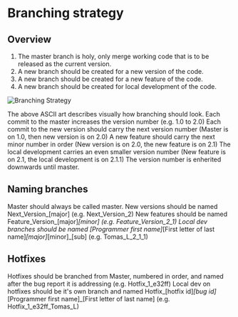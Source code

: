 # Branching strategy

## Overview
1. The master branch is holy, only merge working code that is to be released as the current version.
2. A new branch should be created for a new version of the code.
3. A new branch should be created for a new feature of the code.
4. A new branch should be created for local development of the code.

![Branching Strategy](https://i.imgur.com/b3WtqmL.png)

The above ASCII art describes visually how branching should look.
Each commit to the master increases the version number (e.g. 1.0 to 2.0)
Each commit to the new version should carry the next version number (Master is on 1.0, then new version is on 2.0)
A new feature should carry the next minor number in order (New version is on 2.0, the new feature is on 2.1)
The local development carries an even smaller version number (New feature is on 2.1, the local development is on 2.1.1)
The version number is enherited downwards until master.

## Naming branches
Master should always be called master.
New versions should be named Next_Version_[major] (e.g. Next_Version_2)
New features should be named Feature_Version_[major]_[minor] (e.g. Feature_Version_2_1)
Local dev branches should be named [Programmer first name]_[First letter of last name]_[major]_[minor]_[sub] (e.g. Tomas_L_2_1_1)

## Hotfixes
Hotfixes should be branched from Master, numbered in order, and named after the bug report it is addressing (e.g. Hotfix_1_e32ff)
Local dev on hotfixes should be it's own branch and named Hotfix_[hotfix id]_[bug id]_[Programmer first name]_[First letter of last name] (e.g. Hotfix_1_e32ff_Tomas_L)
